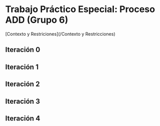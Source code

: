 # Trabajo Práctico Especial: Proceso ADD (Grupo 6)
[Contexto y Restriciones](/Contexto y Restricciones)

## Iteración 0

## Iteración 1

## Iteración 2

## Iteración 3

## Iteración 4
